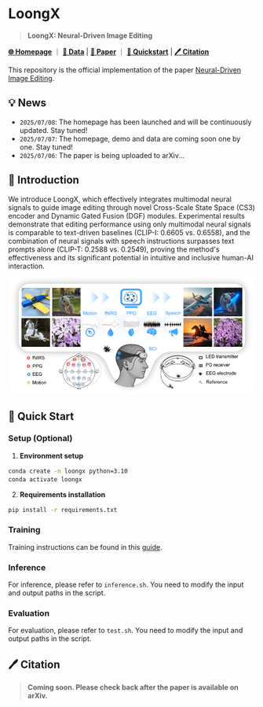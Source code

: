 # LoongX

> **LoongX: Neural-Driven Image Editing**

[**🌐 Homepage**](https://LoongX1.github.io/) ｜ [**🤗 Data**](https://LoongX1.github.io/) | [**📖 Paper**](https://arxiv.org/search/?query=loongx&searchtype=all) ｜ [**🚀 Quickstart**](https://github.com/LanceZPF/loongx#-quick-start) | [**🖊️ Citation**](https://github.com/LanceZPF/loongx#-citation)

This repository is the official implementation of the paper [Neural-Driven Image Editing](https://github.com/LanceZPF/loongx).

## 💡 News

- `2025/07/08`: The homepage has been launched and will be continuously updated. Stay tuned!
- `2025/07/07`: The homepage, demo and data are coming soon one by one. Stay tuned!
- `2025/07/06`: The paper is being uploaded to arXiv...

## 📖 Introduction

We introduce LoongX, which effectively integrates multimodal neural signals to guide image editing through novel Cross-Scale State Space (CS3) encoder and Dynamic Gated Fusion (DGF) modules. Experimental results demonstrate that editing performance using only multimodal neural signals is comparable to text-driven baselines (CLIP-I: 0.6605 vs. 0.6558), and the combination of neural signals with speech instructions surpasses text prompts alone (CLIP-T: 0.2588 vs. 0.2549), proving the method's effectiveness and its significant potential in intuitive and inclusive human-AI interaction.

![Alt text](assets/teaser.png)

## 🚀 Quick Start
### Setup (Optional)
1. **Environment setup**
```bash
conda create -n loongx python=3.10
conda activate loongx
```
2. **Requirements installation**
```bash
pip install -r requirements.txt
```

<!-- ### Guidelines for subject-driven generation
1. Input images are automatically center-cropped and resized to 512x512 resolution.
2. When writing prompts, refer to the subject using phrases like `this item`, `the object`, or `it`. e.g.
   1. *A close up view of this item. It is placed on a wooden table.*
   2. *A young lady is wearing this shirt.*
3. The model primarily works with objects rather than human subjects currently, due to the absence of human data in training. -->

### Training
Training instructions can be found in this [guide](./train/README.md).

### Inference
For inference, please refer to `inference.sh`. You need to modify the input and output paths in the script.

### Evaluation
For evaluation, please refer to `test.sh`. You need to modify the input and output paths in the script.


## 🖊️ Citation

> **Coming soon. Please check back after the paper is available on arXiv.**
